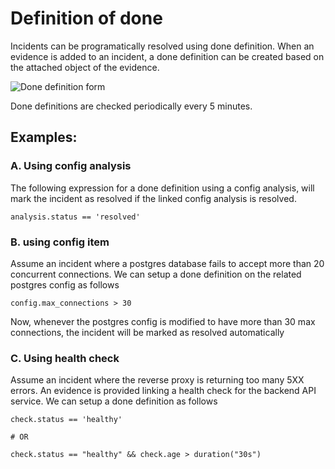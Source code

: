 # Definition of done

Incidents can be programatically resolved using done definition. When an evidence is added to an incident, a done definition can be created based on the attached object of the evidence.

![Done definition form](/img/done-definition-form.png)

Done definitions are checked periodically every 5 minutes.

## Examples:

### A. Using config analysis

The following expression for a done definition using a config analysis, will mark the incident as resolved if the linked config analysis is resolved.

```
analysis.status == 'resolved'
```

### B. using config item

Assume an incident where a postgres database fails to accept more than 20 concurrent connections. We can setup a done definition on the related postgres config as follows

```
config.max_connections > 30
```

Now, whenever the postgres config is modified to have more than 30 max connections, the incident will be marked as resolved automatically

### C. Using health check

Assume an incident where the reverse proxy is returning too many 5XX errors. An evidence is provided linking a health check for the backend API service.
We can setup a done definition as follows

```
check.status == 'healthy'

# OR

check.status == "healthy" && check.age > duration("30s")
```
